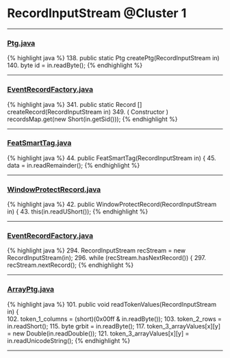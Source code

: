 # RecordInputStream @Cluster 1

***

### [Ptg.java](https://searchcode.com/codesearch/view/15642564/)
{% highlight java %}
138. public static Ptg createPtg(RecordInputStream in)
140.     byte id     = in.readByte();
{% endhighlight %}

***

### [EventRecordFactory.java](https://searchcode.com/codesearch/view/15642343/)
{% highlight java %}
341. public static Record [] createRecord(RecordInputStream in)
349.             ( Constructor ) recordsMap.get(new Short(in.getSid()));
{% endhighlight %}

***

### [FeatSmartTag.java](https://searchcode.com/codesearch/view/97401200/)
{% highlight java %}
44. public FeatSmartTag(RecordInputStream in) {
45.   data = in.readRemainder();
{% endhighlight %}

***

### [WindowProtectRecord.java](https://searchcode.com/codesearch/view/88639900/)
{% highlight java %}
42. public WindowProtectRecord(RecordInputStream in) {
43.     this(in.readUShort());
{% endhighlight %}

***

### [EventRecordFactory.java](https://searchcode.com/codesearch/view/15642343/)
{% highlight java %}
294. RecordInputStream recStream = new RecordInputStream(in);
296. while (recStream.hasNextRecord()) {
297.   recStream.nextRecord();
{% endhighlight %}

***

### [ArrayPtg.java](https://searchcode.com/codesearch/view/15642537/)
{% highlight java %}
101. public void readTokenValues(RecordInputStream in) {      
102.     token_1_columns = (short)(0x00ff & in.readByte());
103.     token_2_rows = in.readShort();
115.         byte grbit = in.readByte();
117.       token_3_arrayValues[x][y] = new Double(in.readDouble());
121.           token_3_arrayValues[x][y] = in.readUnicodeString();
{% endhighlight %}

***

